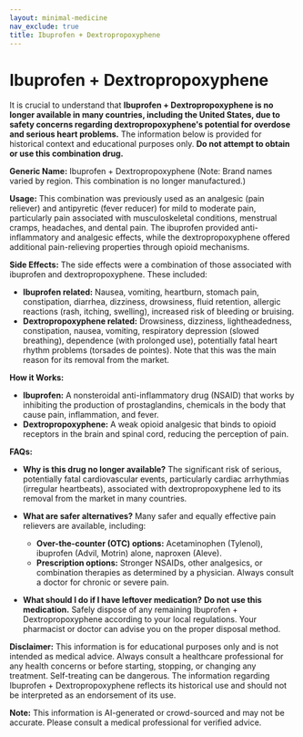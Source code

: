 ```yaml
---
layout: minimal-medicine
nav_exclude: true
title: Ibuprofen + Dextropropoxyphene
---
```


# Ibuprofen + Dextropropoxyphene

It is crucial to understand that **Ibuprofen + Dextropropoxyphene is no longer available in many countries, including the United States, due to safety concerns regarding dextropropoxyphene's potential for overdose and serious heart problems.**  The information below is provided for historical context and educational purposes only.  **Do not attempt to obtain or use this combination drug.**

**Generic Name:** Ibuprofen + Dextropropoxyphene (Note: Brand names varied by region.  This combination is no longer manufactured.)

**Usage:** This combination was previously used as an analgesic (pain reliever) and antipyretic (fever reducer) for mild to moderate pain, particularly pain associated with musculoskeletal conditions, menstrual cramps, headaches, and dental pain.  The ibuprofen provided anti-inflammatory and analgesic effects, while the dextropropoxyphene offered additional pain-relieving properties through opioid mechanisms.

**Side Effects:**  The side effects were a combination of those associated with ibuprofen and dextropropoxyphene.  These included:

* **Ibuprofen related:**  Nausea, vomiting, heartburn, stomach pain, constipation, diarrhea, dizziness, drowsiness, fluid retention, allergic reactions (rash, itching, swelling), increased risk of bleeding or bruising.
* **Dextropropoxyphene related:**  Drowsiness, dizziness, lightheadedness, constipation, nausea, vomiting, respiratory depression (slowed breathing), dependence (with prolonged use),  potentially fatal heart rhythm problems (torsades de pointes).  Note that this was the main reason for its removal from the market.


**How it Works:**

* **Ibuprofen:**  A nonsteroidal anti-inflammatory drug (NSAID) that works by inhibiting the production of prostaglandins, chemicals in the body that cause pain, inflammation, and fever.
* **Dextropropoxyphene:** A weak opioid analgesic that binds to opioid receptors in the brain and spinal cord, reducing the perception of pain.

**FAQs:**

* **Why is this drug no longer available?**  The significant risk of serious, potentially fatal cardiovascular events, particularly cardiac arrhythmias (irregular heartbeats), associated with dextropropoxyphene led to its removal from the market in many countries.

* **What are safer alternatives?**  Many safer and equally effective pain relievers are available, including:
    * **Over-the-counter (OTC) options:** Acetaminophen (Tylenol), ibuprofen (Advil, Motrin) alone, naproxen (Aleve).
    * **Prescription options:**  Stronger NSAIDs, other analgesics, or combination therapies as determined by a physician.  Always consult a doctor for chronic or severe pain.

* **What should I do if I have leftover medication?**  **Do not use this medication.** Safely dispose of any remaining Ibuprofen + Dextropropoxyphene according to your local regulations.  Your pharmacist or doctor can advise you on the proper disposal method.

**Disclaimer:** This information is for educational purposes only and is not intended as medical advice.  Always consult a healthcare professional for any health concerns or before starting, stopping, or changing any treatment.  Self-treating can be dangerous.  The information regarding Ibuprofen + Dextropropoxyphene reflects its historical use and should not be interpreted as an endorsement of its use.


**Note:** This information is AI-generated or crowd-sourced and may not be accurate. Please consult a medical professional for verified advice.